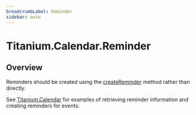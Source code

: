 ```yaml
---
breadcrumbLabel: Reminder
sidebar: auto
---
```


# Titanium.Calendar.Reminder

<ProxySummary/>

## Overview

Reminders should be created using the [createReminder](Titanium.Calendar.Event.createReminder) method 
rather than directly.

See [Titanium.Calendar](Titanium.Calendar) for examples of retrieving reminder information and creating 
reminders for events.

<ApiDocs/>
